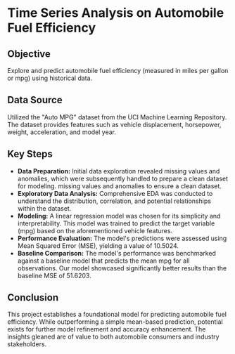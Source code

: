 # Time Series Analysis on Automobile Fuel Efficiency 

## Objective
Explore and predict automobile fuel efficiency (measured in miles per gallon or mpg) using historical data.

## Data Source
Utilized the "Auto MPG" dataset from the UCI Machine Learning Repository. The dataset provides features such as vehicle displacement, horsepower, weight, acceleration, and model year.

## Key Steps
- **Data Preparation:** Initial data exploration revealed missing values and anomalies, which were subsequently handled to prepare a clean dataset for modeling. missing values and anomalies to ensure a clean dataset.
- **Exploratory Data Analysis:** Comprehensive EDA was conducted to understand the distribution, correlation, and potential relationships within the dataset.
- **Modeling:** A linear regression model was chosen for its simplicity and interpretability. This model was trained to predict the target variable (mpg) based on the aforementioned vehicle features.
- **Performance Evaluation:** The model's predictions were assessed using Mean Squared Error (MSE), yielding a value of 10.5024.
- **Baseline Comparison:** The model's performance was benchmarked against a baseline model that predicts the mean mpg for all observations. Our model showcased significantly better results than the baseline MSE of 51.6203.

## Conclusion
This project establishes a foundational model for predicting automobile fuel efficiency. While outperforming a simple mean-based prediction, potential exists for further model refinement and accuracy enhancement. The insights gleaned are of value to both automobile consumers and industry stakeholders.
